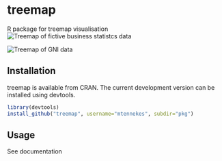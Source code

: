 treemap
=======

R package for treemap visualisation
![Treemap of fictive business statistcs data](http://www.von-tijn.nl/tijn/research/Treemap2HD.png)

![Treemap of GNI data](http://www.von-tijn.nl/tijn/research/Treemap.png)

Installation
------------

treemap is available from CRAN. The current development version can be installed using devtools.

```r
library(devtools)
install_github("treemap", username="mtennekes", subdir="pkg")
```

Usage
-----

See documentation